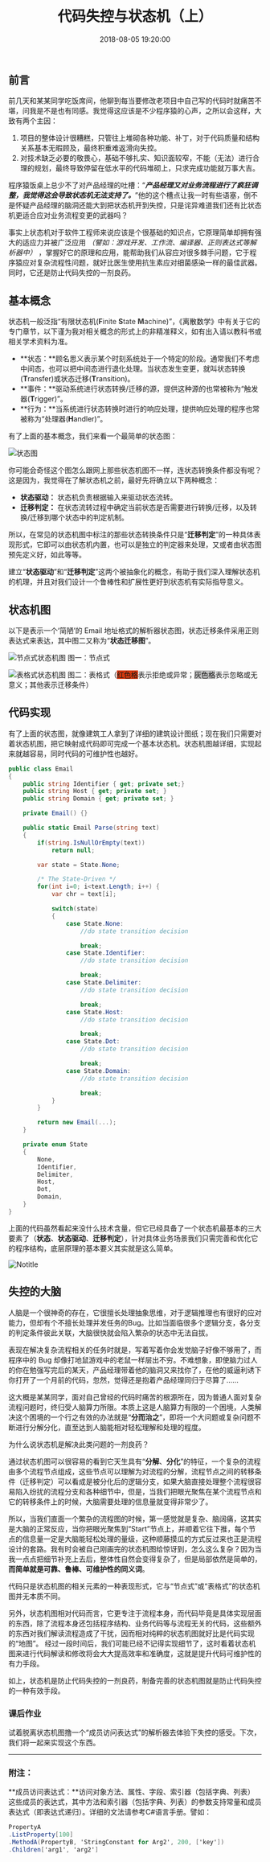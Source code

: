 ﻿---
title: 代码失控与状态机（上）
date: 2018-08-05 19:20:00
comments: true
categories:
- zongsoft
tags:
- coding
- out of control
- state machine
---

## 前言

前几天和某某同学吃饭席间，他聊到每当要修改老项目中自己写的代码时就痛苦不堪，问我是不是也有同感。我觉得这应该是不少程序猿的心声，之所以会这样，大致有两个主因：

1. 项目的整体设计很糟糕，只管往上堆砌各种功能、补丁，对于代码质量和结构关系基本无暇顾及，最终积重难返滑向失控。
2. 对技术缺乏必要的敬畏心，基础不够扎实、知识面较窄，不能（无法）进行合理的规划，最终导致停留在低水平的代码堆砌上，只求完成功能就万事大吉。

程序猿饭桌上总少不了对产品经理的吐槽：“***产品经理又对业务流程进行了疯狂调整，我觉得这会导致状态机无法支持了。***”他的这个槽点让我一时有些语塞，倒不是怀疑产品经理的脑洞还能大到把状态机开到失控，只是诧异难道我们还有比状态机更适合应对业务流程变更的武器吗？

事实上状态机对于软件工程师来说应该是个很基础的知识点，它原理简单却拥有强大的适应力并被广泛应用 *（譬如：游戏开发、工作流、编译器、正则表达式等解析器中）* ，掌握好它的原理和应用，能帮助我们从容应对很多棘手问题，它于程序猿应对复杂流程性问题，就好比医生使用抗生素应对细菌感染一样的最佳武器。同时，它还是防止代码失控的一剂良药。

## 基本概念

状态机一般泛指“有限状态机(<span data-type="color" style="color:rgb(51, 51, 51)"><span data-type="background" style="background-color:rgb(255, 255, 255)"><strong>F</strong></span></span><span data-type="color" style="color:rgb(51, 51, 51)"><span data-type="background" style="background-color:rgb(255, 255, 255)">inite </span></span><span data-type="color" style="color:rgb(51, 51, 51)"><span data-type="background" style="background-color:rgb(255, 255, 255)"><strong>S</strong></span></span><span data-type="color" style="color:rgb(51, 51, 51)"><span data-type="background" style="background-color:rgb(255, 255, 255)">tate </span></span><span data-type="color" style="color:rgb(51, 51, 51)"><span data-type="background" style="background-color:rgb(255, 255, 255)"><strong>M</strong></span></span><span data-type="color" style="color:rgb(51, 51, 51)"><span data-type="background" style="background-color:rgb(255, 255, 255)">achine</span></span>)”，《离散数学》中有关于它的专门章节，以下谨为我对相关概念的形式上的非精准释义，如有出入请以教科书或相关学术资料为准。

* **状态：**顾名思义表示某个时刻系统处于一个特定的阶段。通常我们不考虑中间态，也可以把中间态进行退化处理。当状态发生变更，就叫状态转换(**T**ransfer)或状态迁移(**T**ransition)。
* **事件：**驱动系统进行状态转换/迁移的源，提供这种源的也常被称为“触发器(**T**rigger)”。
* **行为：**当系统进行状态转换时进行的响应处理，提供响应处理的程序也常被称为“处理器(**H**andler)”。

有了上面的基本概念，我们来看一个最简单的状态图：

![状态图](/blog/images/StateDiagram-1.png "状态图")


你可能会奇怪这个图怎么跟网上那些状态机图不一样，连状态转换条件都没有呢？这是因为，我觉得在了解状态机之前，最好先将确立以下两种概念：

- **状态驱动：** 状态机负责根据输入来驱动状态流转。
- **迁移判定：** 在状态流转过程中确定当前状态是否需要进行转换/迁移，以及转换/迁移到哪个状态中的判定机制。

所以，在常见的状态机图中标注的那些状态转换条件只是“**迁移判定**”的一种具体表现形式，它即可以由状态机内置，也可以是独立的判定器来处理，又或者由状态图预先定义好，如此等等。

建立“**状态驱动**”和“**迁移判定**”这两个被抽象化的概念，有助于我们深入理解状态机的机理，并且对我们设计一个鲁棒性和扩展性更好到状态机有实际指导意义。

## 状态机图

以下是表示一个‘简陋’的 Email 地址格式的解析器状态图，状态迁移条件采用正则表达式来表达，其中图二又称为“**状态迁移图**”。


![节点式状态机图](/blog/images/StateDiagram-2.png "图一：节点式状态机图")
图一：节点式


![表格式状态机图](/blog/images/StateDiagram-3.png "图二：表格式状态机图")
图二：表格式（<span data-type="background" style="background-color:#D4380D">红色格</span>表示拒绝或异常；<span data-type="background" style="background-color:#BFBFBF">灰色格</span>表示忽略或无意义；其他表示迁移条件）


## 代码实现

有了上面的状态图，就像建筑工人拿到了详细的建筑设计图纸；现在我们只需要对着状态机图，把它映射成代码即可完成一个基本状态机。状态机图越详细，实现起来就越容易，同时代码的可维护性也越好。

```csharp
public class Email
{
    public string Identifier { get; private set;}
    public string Host { get; private set; }
    public string Domain { get; private set; }

    private Email() {}

    public static Email Parse(string text)
    {
        if(string.IsNullOrEmpty(text))
            return null;

        var state = State.None;

        /* The State-Driven */
        for(int i=0; i<text.Length; i++) {
            var chr = text[i];

            switch(state)
            {
                case State.None:
                    //do state transition decision

                    break;
                case State.Identifier:
                    //do state transition decision

                    break;
                case State.Delimiter:
                    //do state transition decision

                    break;
                case State.Host:
                    //do state transition decision

                    break;
                case State.Dot:
                    //do state transition decision

                    break;
                case State.Domain:
                    //do state transition decision

                    break;
            }
        }

        return new Email(...);
    }

    private enum State
    {
        None,
        Identifier,
        Delimiter,
        Host,
        Dot,
        Domain,
    }
}

```

上面的代码虽然看起来没什么技术含量，但它已经具备了一个状态机最基本的三大要素了（**状态**、**状态驱动**、**迁移判定**），针对具体业务场景我们只需完善和优化它的程序结构，底层原理的基本要义其实就是这么简单。

![Notitle](https://cdn-pri.nlark.com/yuque/0/2018/png/86907/1533456263971-7fd48027-62d1-42ca-b3f9-dcb9f19c04cc.png)


## 失控的大脑

人脑是一个很神奇的存在，它很擅长处理抽象思维，对于逻辑推理也有很好的应对能力，但却有个不擅长处理并发任务的Bug。比如当面临很多个逻辑分支，各分支的判定条件彼此关联，大脑很快就会陷入繁杂的状态中无法自拔。

表现在解决复杂流程相关的任务时就是，写着写着你会发觉脑子好像不够用了，而程序中的 Bug 却像打地鼠游戏中的老鼠一样层出不穷。不难想象，即使脑力过人的你在勉强写完后的某天，产品经理带着他的脑洞又来找你了，在他的威逼利诱下你打开了一个月前的代码，忽然，觉得还是抱着产品经理同归于尽算了……

这大概是某某同学，面对自己曾经的代码时痛苦的根源所在，因为普通人面对复杂流程问题时，终归受人脑算力所限。本质上这是人脑算力有限的一个困境，人类解决这个困境的一个行之有效的办法就是“**分而治之**”，即将一个大问题或复杂问题不断进行分解分化，直至达到人脑能相对轻松理解和处理的程度。

为什么说状态机是解决此类问题的一剂良药？

通过状态机图可以很容易的看到它天生具有“**分解**、**分化**”的特征，一个复杂的流程由多个流程节点组成，这些节点可以理解为对流程的分解，流程节点之间的转移条件（迁移判定）可以看成是被分化后的逻辑分支，如果大脑直接处理整个流程很容易陷入纷扰的流程分支和各种细节中，但是，当我们把眼光聚焦在某个流程节点和它的转移条件上的时候，大脑需要处理的信息量就变得非常少了。

所以，当我们直面一个繁杂的流程图的时候，第一感觉就是复杂、脑阔痛，这其实是大脑的正常反应，当你把眼光聚焦到“Start”节点上，并顺着它往下推，每个节点的信息量一定是大脑能轻松处理的量级，这种顺藤摸瓜的方式反过来也正是流程设计的套路。我有时会被自己刚画完的状态机图给惊讶到，怎么这么复杂？因为当我一点点把细节补充上去后，整体性自然会变得复杂了，但是局部依然是简单的，**而简单就是可靠、鲁棒、可维护性的同义词**。

代码只是状态机图的相关元素的一种表现形式，它与“节点式”或“表格式”的状态机图并无本质不同。

另外，状态机图相对代码而言，它更专注于流程本身，而代码毕竟是具体实现层面的东西，除了流程本身还包括程序结构、业务代码等与流程无关的代码，这些额外的东西对我们解读流程造成了干扰，因而相对纯粹的状态机图就好比是代码实现的“地图”。
经过一段时间后，我们可能已经不记得实现细节了，这时看着状态机图来进行代码解读和修改将会大大提高效率和准确度，这就是提升代码可维护性的有力手段。

如上，状态机是防止代码失控的一剂良药，制备完善的状态机图就是防止代码失控的一种有效手段。


### 课后作业
试着脱离状态机图撸一个“成员访问表达式”的解析器去体验下失控的感受。下次，我们将一起来实现这个东西。

-----

### 附注：
**成员访问表达式：**访问对象方法、属性、字段、索引器（包括字典、列表）这些成员的表达式，其中方法和索引器（包括字典、列表）的参数支持常量和成员表达式（即表达式递归）。详细的文法请参考C#语言手册。譬如：

```csharp
PropertyA
.ListProperty[100]
.MethodA(PropertyB, 'StringConstant for Arg2', 200, ['key'])
.Children['arg1', 'arg2']
```
